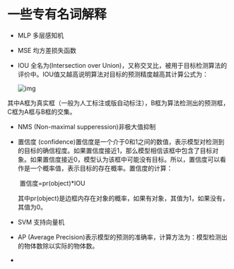# 一些专有名词解释

- MLP 多层感知机

- MSE 均方差损失函数

- IOU 全名为(Intersection over Union)，又称交叉比，被用于目标检测算法的评价中。IOU值又越高说明算法对目标的预测精度越高其计算公式为：

  ![img](https://pic2.zhimg.com/80/v2-16e8fd33965c7ddf9c57e8bdfa96de99_720w.webp)

​		其中A框为真实框（一般为人工标注或版自动标注），B框为算法检测出的预测框，C框为A框与B框的交集。

- NMS (Non-maximal supperession)非极大值抑制

- 置信度 (confidence)置信度是一个介于0和1之间的数值，表示模型对检测到的目标的确信程度。如果置信度接近1，那么模型相信该框中包含了目标对象。如果置信度接近0，模型认为该框中可能没有目标。所以，置信度可以看作是一个概率值，表示目标的存在概率。置信度的计算：

  ​															置信度=pr(object)*IOU

  其中pr(object)是边框内存在对象的概率，如果有对象，其值为1，如果没有，其值为0。

- SVM 支持向量机

- AP (Average Precision)表示模型的预测的准确率，计算方法为：模型检测出的物体数除以实际的物体数。

- 
